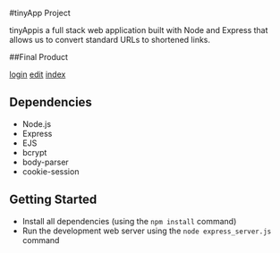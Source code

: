 #tinyApp Project

tinyAppis a full stack web application built with Node and Express that allows us to convert standard URLs to shortened links. 

##Final Product

[login](docs/login_page.png)
[edit](docs/edit_urls.png)
[index](urls_index.png)

## Dependencies

- Node.js
- Express
- EJS
- bcrypt
- body-parser
- cookie-session

## Getting Started

- Install all dependencies (using the `npm install` command)
- Run the development web server using the `node express_server.js` command

